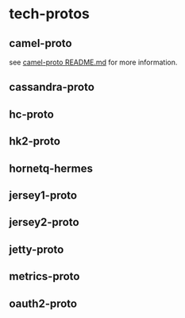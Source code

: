 # tech-protos

## camel-proto

see [camel-proto README.md](camel-proto) for more information.

## cassandra-proto

## hc-proto

## hk2-proto

## hornetq-hermes

## jersey1-proto

## jersey2-proto

## jetty-proto

## metrics-proto

## oauth2-proto

